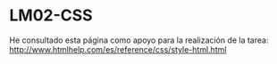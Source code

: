 # LM02-CSS
He consultado esta página como apoyo para la realización de la tarea: http://www.htmlhelp.com/es/reference/css/style-html.html
